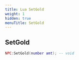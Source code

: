 ```yaml
---
title: Lua SetGold
weight: 1
hidden: true
menuTitle: SetGold
---
```

## SetGold
```lua
NPC:SetGold(number amt); -- void
```